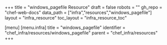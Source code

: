 +++
title = "windows_pagefile Resource"
draft = false
robots = ""
gh_repo = "chef-web-docs"
data_path = ["infra","resources","windows_pagefile"]
layout = "infra_resource"
toc_layout = "infra_resource_toc"

[menu]
  [menu.infra]
    title = "windows_pagefile"
    identifier = "chef_infra/resources/windows_pagefile"
    parent = "chef_infra/resources"
+++

<!-- The contents of this page are automatically generated from the windows_pagefile.yaml file in the data directory. -->
<!-- To suggest a change, edit the https://github.com/chef/chef/blob/main/lib/chef/resource/windows_pagefile.rb file
      and submit a pull request to the https://github.com/chef/chef repository. -->
